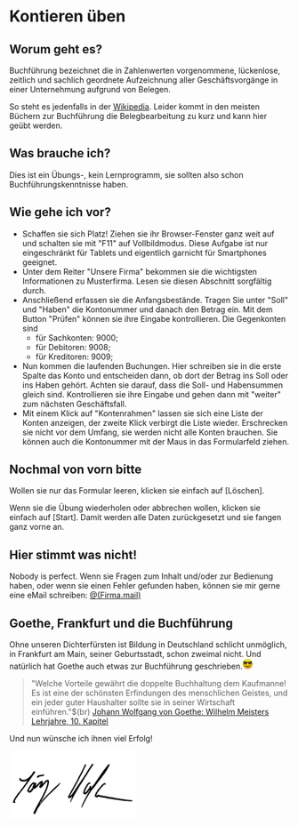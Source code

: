 # Kontieren üben

## Worum geht es?

Buchführung bezeichnet die in Zahlenwerten vorgenommene, lückenlose, zeitlich und sachlich geordnete
Aufzeichnung aller Geschäftsvorgänge in einer Unternehmung aufgrund von Belegen.


So steht es jedenfalls in der [Wikipedia](https://de.wikipedia.org/wiki/Buchf%C3%BChrung). Leider kommt in den meisten Büchern zur Buchführung die Belegbearbeitung zu kurz und kann hier geübt werden.

## Was brauche ich?

Dies ist ein Übungs-, kein Lernprogramm, sie sollten also schon Buchführungskenntnisse haben.

## Wie gehe ich vor?

  * Schaffen sie sich Platz! Ziehen sie ihr Browser-Fenster ganz weit auf und schalten sie mit "F11" auf Vollbildmodus. Diese Aufgabe ist nur eingeschränkt für Tablets und eigentlich garnicht für Smartphones geeignet.
  * Unter dem Reiter "Unsere Firma" bekommen sie die wichtigsten Informationen zu Musterfirma. Lesen sie diesen Abschnitt sorgfältig durch.
  * Anschließend erfassen sie die Anfangsbestände. Tragen Sie unter "Soll" und "Haben" die Kontonummer und danach den Betrag ein. Mit dem Button "Prüfen" können sie ihre Eingabe kontrollieren. Die Gegenkonten sind  
    + für Sachkonten: 9000;
    + für Debitoren: 9008;
    + für Kreditoren: 9009;
* Nun kommen die laufenden Buchungen. Hier schreiben sie in die erste Spalte das Konto und entscheiden dann, ob dort der Betrag ins Soll oder ins Haben gehört. Achten sie darauf, dass die Soll- und Habensummen gleich sind. Kontrollieren sie ihre Eingabe und gehen dann mit "weiter" zum nächsten Geschäftsfall.
* Mit einem Klick auf "Kontenrahmen" lassen sie sich eine Liste der Konten anzeigen, der zweite Klick verbirgt die Liste wieder. Erschrecken sie nicht vor dem Umfang, sie werden nicht alle Konten brauchen. Sie können auch die Kontonummer mit der Maus in das Formularfeld ziehen.
  

## Nochmal von vorn bitte

Wollen sie nur das Formular leeren, klicken sie einfach auf [Löschen].

Wenn sie die Übung wiederholen oder abbrechen wollen, klicken sie einfach auf [Start]. Damit werden alle Daten zurückgesetzt und sie fangen ganz vorne an.

## Hier stimmt was nicht!

Nobody is perfect. Wenn sie Fragen zum Inhalt und/oder zur Bedienung haben, oder wenn sie einen Fehler gefunden haben, können sie mir gerne eine eMail schreiben:
[@(Firma.mail)](mailto:@(Firma.mail))

## Goethe, Frankfurt und die Buchführung

Ohne unseren Dichterfürsten ist Bildung in Deutschland schlicht unmöglich, in Frankfurt am Main, seiner Geburtsstadt, schon zweimal nicht. Und natürlich hat Goethe auch etwas zur Buchführung geschrieben.![](bilder/smiley-sunglasses.png)

>"Welche Vorteile gewährt die doppelte Buchhaltung dem Kaufmanne! Es ist eine der schönsten Erfindungen des menschlichen Geistes, und ein jeder guter Haushalter sollte sie in seiner Wirtschaft einführen."$(br)
[Johann Wolfgang von Goethe: Wilhelm Meisters Lehrjahre, 10. Kapitel](https://www.projekt-gutenberg.org/goethe/meisterl/titlepage.html)

Und nun wünsche ich ihnen viel Erfolg!

![](bilder/unterschrift_jho.gif)
